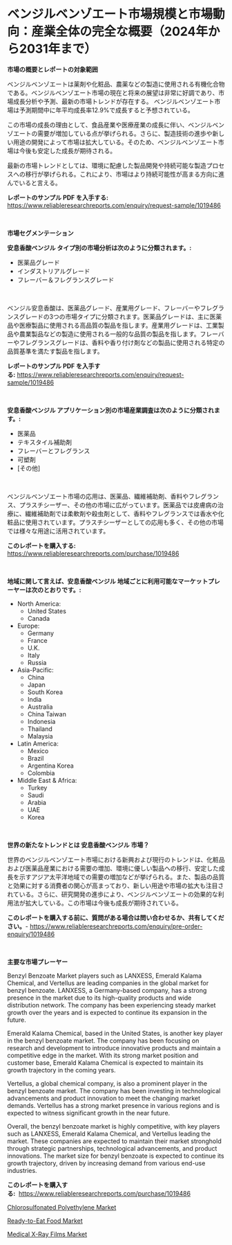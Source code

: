 <p><h1>ベンジルベンゾエート市場規模と市場動向：産業全体の完全な概要（2024年から2031年まで）</h1></p><p><strong>市場の概要とレポートの対象範囲</strong></p>
<p><p>ベンジルベンゾエートは薬剤や化粧品、農薬などの製造に使用される有機化合物である。ベンジルベンゾエート市場の現在と将来の展望は非常に好調であり、市場成長分析や予測、最新の市場トレンドが存在する。 ベンジルベンゾエート市場は予測期間中に年平均成長率12.9%で成長すると予想されている。</p><p>この市場の成長の理由として、食品産業や医療産業の成長に伴い、ベンジルベンゾエートの需要が増加している点が挙げられる。さらに、製造技術の進歩や新しい用途の開発によって市場は拡大している。そのため、ベンジルベンゾエート市場は今後も安定した成長が期待される。</p><p>最新の市場トレンドとしては、環境に配慮した製品開発や持続可能な製造プロセスへの移行が挙げられる。これにより、市場はより持続可能性が高まる方向に進んでいると言える。</p></p>
<p><strong>レポートのサンプル PDF を入手する:</strong> <a href="https://www.reliableresearchreports.com/enquiry/request-sample/1019486">https://www.reliableresearchreports.com/enquiry/request-sample/1019486</a></p>
<p>&nbsp;</p>
<p><strong>市場セグメンテーション</strong></p>
<p><strong>安息香酸ベンジル タイプ別の市場分析は次のように分類されます。:</strong></p>
<p><ul><li>医薬品グレード</li><li>インダストリアルグレード</li><li>フレーバー＆フレグランスグレード</li></ul></p>
<p>&nbsp;</p>
<p><p>ベンジル安息香酸は、医薬品グレード、産業用グレード、フレーバーやフレグランスグレードの3つの市場タイプに分類されます。医薬品グレードは、主に医薬品や医療製品に使用される高品質の製品を指します。産業用グレードは、工業製品や農業製品などの製造に使用される一般的な品質の製品を指します。フレーバーやフレグランスグレードは、香料や香り付け剤などの製品に使用される特定の品質基準を満たす製品を指します。</p></p>
<p><strong>レポートのサンプル PDF を入手する:</strong>&nbsp;<a href="https://www.reliableresearchreports.com/enquiry/request-sample/1019486">https://www.reliableresearchreports.com/enquiry/request-sample/1019486</a></p>
<p>&nbsp;</p>
<p><strong> 安息香酸ベンジル アプリケーション別の市場産業調査は次のように分類されます。:</strong></p>
<p><ul><li>医薬品</li><li>テキスタイル補助剤</li><li>フレーバーとフレグランス</li><li>可塑剤</li><li>[その他]</li></ul></p>
<p>&nbsp;</p>
<p><p>ベンジルベンゾエート市場の応用は、医薬品、繊維補助剤、香料やフレグランス、プラスチシーザー、その他の市場に広がっています。医薬品では皮膚病の治療に、繊維補助剤では柔軟剤や殺虫剤として、香料やフレグランスでは香水や化粧品に使用されています。プラスチシーザーとしての応用も多く、その他の市場では様々な用途に活用されています。</p></p>
<p><strong>このレポートを購入する:</strong>&nbsp; <a href="https://www.reliableresearchreports.com/purchase/1019486">https://www.reliableresearchreports.com/purchase/1019486</a></p>
<p>&nbsp;</p>
<p><strong>地域に関して言えば、安息香酸ベンジル 地域ごとに利用可能なマーケットプレーヤーは次のとおりです。:</strong></p>
<p><ul>
    <li>
        North America:
        <ul>
            <li>United States</li>
            <li>Canada</li>
        </ul>
    </li>
    <li>
        Europe:
        <ul>
            <li>Germany</li>
            <li>France</li>
            <li>U.K.</li>
            <li>Italy</li>
            <li>Russia</li>
        </ul>
    </li>
    <li>
        Asia-Pacific:
        <ul>
            <li>China</li>
            <li>Japan</li>
            <li>South Korea</li>
            <li>India</li>
            <li>Australia</li>
            <li>China Taiwan</li>
            <li>Indonesia</li>
            <li>Thailand</li>
            <li>Malaysia</li>
        </ul>
    </li>
    <li>
        Latin America:
        <ul>
            <li>Mexico</li>
            <li>Brazil</li>
            <li>Argentina Korea</li>
            <li>Colombia</li>
        </ul>
    </li>
    <li>
        Middle East & Africa:
        <ul>
            <li>Turkey</li>
            <li>Saudi</li>
            <li>Arabia</li>
            <li>UAE</li>
            <li>Korea</li>
        </ul>
    </li>
    </ul></p>
<p>&nbsp;</p>
<p><strong>世界の新たなトレンドとは 安息香酸ベンジル 市場？</strong></p>
<p><p>世界のベンジルベンゾエート市場における新興および現行のトレンドは、化粧品および医薬品産業における需要の増加、環境に優しい製品への移行、安定した成長を示すアジア太平洋地域での需要の増加などが挙げられる。また、製品の品質と効果に対する消費者の関心が高まっており、新しい用途や市場の拡大も注目されている。さらに、研究開発の進歩により、ベンジルベンゾエートの効果的な利用法が拡大している。この市場は今後も成長が期待されている。</p></p>
<p><strong>このレポートを購入する前に、質問がある場合は問い合わせるか、共有してください。</strong>- <a href="https://www.reliableresearchreports.com/enquiry/pre-order-enquiry/1019486">https://www.reliableresearchreports.com/enquiry/pre-order-enquiry/1019486</a></p>
<p>&nbsp;</p>
<p><strong>主要な市場プレーヤー</strong></p>
<p><p>Benzyl Benzoate Market players such as LANXESS, Emerald Kalama Chemical, and Vertellus are leading companies in the global market for benzyl benzoate. LANXESS, a Germany-based company, has a strong presence in the market due to its high-quality products and wide distribution network. The company has been experiencing steady market growth over the years and is expected to continue its expansion in the future.</p><p>Emerald Kalama Chemical, based in the United States, is another key player in the benzyl benzoate market. The company has been focusing on research and development to introduce innovative products and maintain a competitive edge in the market. With its strong market position and customer base, Emerald Kalama Chemical is expected to maintain its growth trajectory in the coming years.</p><p>Vertellus, a global chemical company, is also a prominent player in the benzyl benzoate market. The company has been investing in technological advancements and product innovation to meet the changing market demands. Vertellus has a strong market presence in various regions and is expected to witness significant growth in the near future.</p><p>Overall, the benzyl benzoate market is highly competitive, with key players such as LANXESS, Emerald Kalama Chemical, and Vertellus leading the market. These companies are expected to maintain their market stronghold through strategic partnerships, technological advancements, and product innovations. The market size for benzyl benzoate is expected to continue its growth trajectory, driven by increasing demand from various end-use industries.</p></p>
<p><strong>このレポートを購入する:</strong>&nbsp;&nbsp;<a href="https://www.reliableresearchreports.com/purchase/1019486">https://www.reliableresearchreports.com/purchase/1019486</a></p>
<p><p><a href="https://view.publitas.com/reportprime-1/decoding-the-chlorosulfonated-polyethylene-market-a-deep-dive-into-the-latest-market-trends-market-segmentation-and-competitive-analysis/">Chlorosulfonated Polyethylene Market</a></p><p><a href="https://view.publitas.com/reportprime-1/ready-to-eat-food-market-size-and-examines-its-market-scope-with-a-primary-focus-on-growth-opportunities-and-forecasted-trends-spanning-from-2023-to-2030/">Ready-to-Eat Food Market</a></p><p><a href="https://view.publitas.com/reportprime-1/medical-x-ray-films-market-challenges-opportunities-and-growth-drivers-and-major-market-players-forecasted-for-period-from-2023-2030/">Medical X-Ray Films Market</a></p></p>